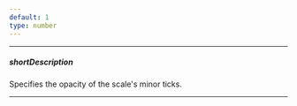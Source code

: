 ```yaml
---
default: 1
type: number
---
```

---
##### shortDescription
Specifies the opacity of the scale's minor ticks.

---
